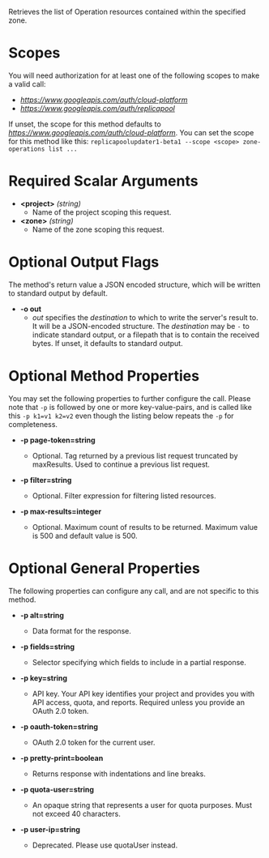 Retrieves the list of Operation resources contained within the specified zone.
# Scopes

You will need authorization for at least one of the following scopes to make a valid call:

* *https://www.googleapis.com/auth/cloud-platform*
* *https://www.googleapis.com/auth/replicapool*

If unset, the scope for this method defaults to *https://www.googleapis.com/auth/cloud-platform*.
You can set the scope for this method like this: `replicapoolupdater1-beta1 --scope <scope> zone-operations list ...`
# Required Scalar Arguments
* **&lt;project&gt;** *(string)*
    - Name of the project scoping this request.
* **&lt;zone&gt;** *(string)*
    - Name of the zone scoping this request.

# Optional Output Flags

The method's return value a JSON encoded structure, which will be written to standard output by default.

* **-o out**
    - *out* specifies the *destination* to which to write the server's result to.
      It will be a JSON-encoded structure.
      The *destination* may be `-` to indicate standard output, or a filepath that is to contain the received bytes.
      If unset, it defaults to standard output.
# Optional Method Properties

You may set the following properties to further configure the call. Please note that `-p` is followed by one 
or more key-value-pairs, and is called like this `-p k1=v1 k2=v2` even though the listing below repeats the
`-p` for completeness.

* **-p page-token=string**
    - Optional. Tag returned by a previous list request truncated by maxResults. Used to continue a previous list request.

* **-p filter=string**
    - Optional. Filter expression for filtering listed resources.

* **-p max-results=integer**
    - Optional. Maximum count of results to be returned. Maximum value is 500 and default value is 500.

# Optional General Properties

The following properties can configure any call, and are not specific to this method.

* **-p alt=string**
    - Data format for the response.

* **-p fields=string**
    - Selector specifying which fields to include in a partial response.

* **-p key=string**
    - API key. Your API key identifies your project and provides you with API access, quota, and reports. Required unless you provide an OAuth 2.0 token.

* **-p oauth-token=string**
    - OAuth 2.0 token for the current user.

* **-p pretty-print=boolean**
    - Returns response with indentations and line breaks.

* **-p quota-user=string**
    - An opaque string that represents a user for quota purposes. Must not exceed 40 characters.

* **-p user-ip=string**
    - Deprecated. Please use quotaUser instead.
